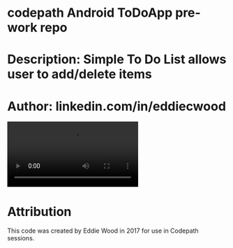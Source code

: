 # codepath Android ToDoApp pre-work repo
# Description: Simple To Do List allows user to add/delete items
# Author: linkedin.com/in/eddiecwood

![video test](https://github.com/ewood11/prework-repo/blob/master/screenDemo170127B.mp4)

# Attribution

This code was created by Eddie Wood in 2017 for use in Codepath sessions.
